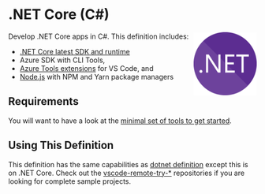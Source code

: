 # .NET Core (C#)
[<img align="right" alt=".NET" width="128rem" src="https://raw.githubusercontent.com/github/explore/93d8a67084f94b2a444e510199a6e7622e5b09a3/topics/dotnet/dotnet.png" />][dotnet-core-resources]

Develop .NET Core apps in C#. This definition includes:
- [.NET Core latest SDK and runtime][dotnet-core-docs]
- Azure SDK with CLI Tools, 
- [Azure Tools extensions][ms-azure-vscode-extensions] for VS Code, and
- [Node.js][nodejs-docs] with NPM and Yarn package managers

## Requirements
You will want to have a look at the [minimal set of tools to get started][devcontainers-requirements].

## Using This Definition
This definition has the same capabilities as [dotnet definition][devcontainer-dotnet] except this is on .NET Core. Check out the [vscode-remote-try-*][vscode-remote-try-search-query] repositories if you are looking for complete sample projects.

[dotnet-core-resources]: https://
[dotnet-core-docs]: https://
[ms-azure-vscode-extensions]: /.devcontainer/devcontainer.json
[devcontainer-dotnet]: ../dotnet/#readme
[devcontainers-requirements]: https://github.com/kosalanuwan/devcontainers/#readme
[nodejs-docs]: https://
[vscode-remote-try-search-query]: https://github.com/search?o=desc&q=vscode-remote-try-&s=updated&type=repositories
